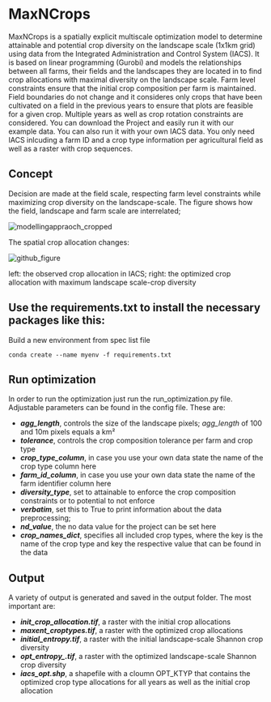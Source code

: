# MaxNCrops
MaxNCrops is a spatially explicit multiscale optimization model to determine attainable and potential crop diversity on the landscape scale (1x1km grid) using data from the Integrated Administration and Control System (IACS). It is based on linear programming (Gurobi) and models the relationships between all farms, their fields and the landscapes they are located in to find crop allocations with maximal diversity on the landscape scale. 
Farm level constraints ensure that the initial crop composition per farm is maintained. 
Field boundaries do not change and it consideres only crops that have been cultivated on a field in the previous years to ensure that plots are feasible for a given crop.
Multiple years as well as crop rotation constraints are considered.
You can download the Project and easily run it with our example data. 
You can also run it with your own IACS data. You only need IACS inlcuding a farm ID and a crop type information per agricultural field as well as a raster with crop sequences. 
## Concept 
Decision are made at the field scale, respecting farm level constraints while maximizing crop diversity on the landscape-scale. 
The figure shows how the field, landscape and farm scale are interrelated; 

![modellingappraoch_cropped](https://github.com/maxwesemeyer/MaxNCrops/assets/49986729/5bd4ff1e-87c0-4892-a9c9-23f9e55ab35a)

The spatial crop allocation changes: 

![github_figure](https://github.com/maxwesemeyer/MaxNCrops/assets/49986729/4a6149ae-0a85-4046-aac7-3aef49e41788)

left: the observed crop allocation in IACS; right: the optimized crop allocation with maximum landscape scale-crop diversity



## Use the requirements.txt to install the necessary packages like this: 

Build a new environment from spec list file

```
conda create --name myenv -f requirements.txt
```

## Run optimization
In order to run the optimization just run the run_optimization.py file. Adjustable parameters can be found in the config file. These are: 

+ ***agg_length***, controls the size of the landscape pixels; *agg_length* of 100 and 10m pixels equals a km² 
+ ***tolerance***, controls the crop composition tolerance per farm and crop type
+ ***crop_type_column***, in case you use your own data state the name of the crop type column here
+ ***farm_id_column***, in case you use your own data state the name of the farm identifier column here
+ ***diversity_type***, set to attainable to enforce the crop composition constraints or to potential to not enforce 
+ ***verbatim***, set this to True to print information about the data preprocessing;
+ ***nd_value***, the no data value for the project can be set here
+ ***crop_names_dict***, specifies all included crop types, where the key is the name of the crop type and key the respective value that can be found in the data 

## Output
A variety of output is generated and saved in the output folder. 
The most important are: 

+ ***init_crop_allocation.tif***, a raster with the initial crop allocations
+ ***maxent_croptypes.tif***, a raster with the optimized crop allocations
+ ***initial_entropy.tif***, a raster with the initial landscape-scale Shannon crop diversity 
+ ***opt_entropy_.tif***, a raster with the optimized landscape-scale Shannon crop diversity 
+ ***iacs_opt.shp***, a shapefile with a cloumn OPT_KTYP that contains the optimized crop type allocations for all years as well as the initial crop allocation
